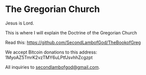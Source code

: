 # The Gregorian Church
Jesus is Lord.

This is where I will explain the Doctrine of the Gregorian Church

Read this: https://github.com/SecondLambofGod/TheBookofGreg

We accept Bitcoin donations to this address: 1MyoAZ5TmrK2vzTMY6uLPtfJsvhhZcgzpt

All inquiries to secondlambofgod@gmail.com.
